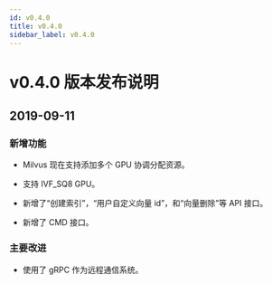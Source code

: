```yaml
---
id: v0.4.0
title: v0.4.0
sidebar_label: v0.4.0
---
```

# v0.4.0 版本发布说明

## 2019-09-11

### 新增功能

- Milvus 现在支持添加多个 GPU 协调分配资源。

- 支持 IVF_SQ8 GPU。

- 新增了“创建索引”，“用户自定义向量 id”，和“向量删除”等 API 接口。

- 新增了 CMD 接口。

### 主要改进

- 使用了 gRPC 作为远程通信系统。
